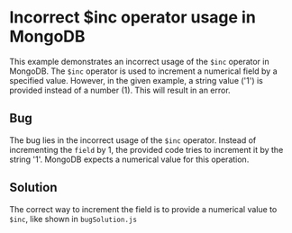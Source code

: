 # Incorrect $inc operator usage in MongoDB
This example demonstrates an incorrect usage of the `$inc` operator in MongoDB. The `$inc` operator is used to increment a numerical field by a specified value. However, in the given example, a string value ('1') is provided instead of a number (1). This will result in an error. 

## Bug
The bug lies in the incorrect usage of the `$inc` operator.  Instead of incrementing the `field` by 1, the provided code tries to increment it by the string '1'.  MongoDB expects a numerical value for this operation.

## Solution
The correct way to increment the field is to provide a numerical value to `$inc`, like shown in `bugSolution.js`
